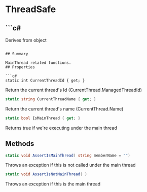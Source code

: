 # ThreadSafe

## ```c#
Derives from object
```

## Summary

MainThread related functions.
## Properties

```c#
static int CurrentThreadId { get; } 
```
Return the current thread's Id (CurrentThread.ManagedThreadId)
```c#
static string CurrentThreadName { get; } 
```
Return the current thread's name (CurrentThread.Name)
```c#
static bool IsMainThread { get; } 
```
Returns true if we're executing under the main thread
## Methods

```c#
static void AssertIsMainThread( string memberName = "") 
```
Throws an exception if this is not called under the main thread
```c#
static void AssertIsNotMainThread( ) 
```
Throws an exception if this is the main thread
